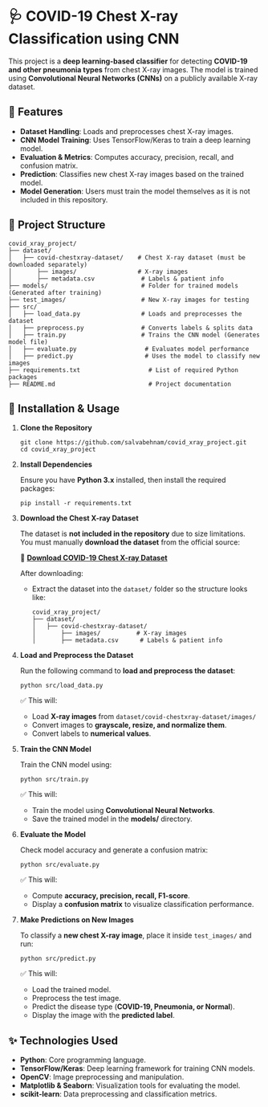 # 🩺 COVID-19 Chest X-ray Classification using CNN

This project is a **deep learning-based classifier** for detecting **COVID-19 and other pneumonia types** from chest X-ray images. The model is trained using **Convolutional Neural Networks (CNNs)** on a publicly available X-ray dataset.
 
## 📌 Features

- **Dataset Handling**: Loads and preprocesses chest X-ray images.
- **CNN Model Training**: Uses TensorFlow/Keras to train a deep learning model.
- **Evaluation & Metrics**: Computes accuracy, precision, recall, and confusion matrix.
- **Prediction**: Classifies new chest X-ray images based on the trained model.
- **Model Generation**: Users must train the model themselves as it is not included in this repository.

## 📂 Project Structure

    covid_xray_project/
    ├── dataset/
    │   ├── covid-chestxray-dataset/    # Chest X-ray dataset (must be downloaded separately)
    │       ├── images/                 # X-ray images
    │       ├── metadata.csv             # Labels & patient info
    ├── models/                          # Folder for trained models (Generated after training)
    ├── test_images/                     # New X-ray images for testing
    ├── src/
    │   ├── load_data.py                 # Loads and preprocesses the dataset
    │   ├── preprocess.py                # Converts labels & splits data
    │   ├── train.py                     # Trains the CNN model (Generates model file)
    │   ├── evaluate.py                   # Evaluates model performance
    │   ├── predict.py                    # Uses the model to classify new images
    ├── requirements.txt                   # List of required Python packages
    ├── README.md                          # Project documentation

## 🚀 Installation & Usage

1. **Clone the Repository**

       git clone https://github.com/salvabehnam/covid_xray_project.git
       cd covid_xray_project

2. **Install Dependencies**

   Ensure you have **Python 3.x** installed, then install the required packages:

       pip install -r requirements.txt

3. **Download the Chest X-ray Dataset**

   The dataset is **not included in the repository** due to size limitations.  
   You must manually **download the dataset** from the official source:

   🔗 **[Download COVID-19 Chest X-ray Dataset](https://github.com/ieee8023/covid-chestxray-dataset)**

   After downloading:
   - Extract the dataset into the `dataset/` folder so the structure looks like:

         covid_xray_project/
         ├── dataset/
         │   ├── covid-chestxray-dataset/
         │       ├── images/          # X-ray images
         │       ├── metadata.csv      # Labels & patient info

4. **Load and Preprocess the Dataset**

   Run the following command to **load and preprocess the dataset**:

       python src/load_data.py

   ✅ This will:
   - Load **X-ray images** from `dataset/covid-chestxray-dataset/images/`
   - Convert images to **grayscale, resize, and normalize them**.
   - Convert labels to **numerical values**.

5. **Train the CNN Model**

   Train the CNN model using:

       python src/train.py

   ✅ This will:
   - Train the model using **Convolutional Neural Networks**.
   - Save the trained model in the **models/** directory.

6. **Evaluate the Model**

   Check model accuracy and generate a confusion matrix:

       python src/evaluate.py

   ✅ This will:
   - Compute **accuracy, precision, recall, F1-score**.
   - Display a **confusion matrix** to visualize classification performance.

7. **Make Predictions on New Images**

   To classify a **new chest X-ray image**, place it inside `test_images/` and run:

       python src/predict.py

   ✅ This will:
   - Load the trained model.
   - Preprocess the test image.
   - Predict the disease type (**COVID-19, Pneumonia, or Normal**).
   - Display the image with the **predicted label**.

## ✨ Technologies Used

- **Python**: Core programming language.
- **TensorFlow/Keras**: Deep learning framework for training CNN models.
- **OpenCV**: Image preprocessing and manipulation.
- **Matplotlib & Seaborn**: Visualization tools for evaluating the model.
- **scikit-learn**: Data preprocessing and classification metrics.





